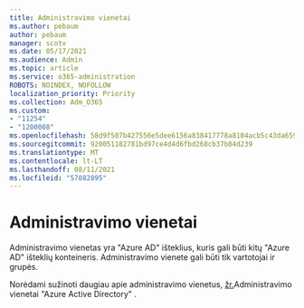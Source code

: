 ```yaml
---
title: Administravimo vienetai
ms.author: pebaum
author: pebaum
manager: scotv
ms.date: 05/17/2021
ms.audience: Admin
ms.topic: article
ms.service: o365-administration
ROBOTS: NOINDEX, NOFOLLOW
localization_priority: Priority
ms.collection: Adm_O365
ms.custom:
- "11254"
- "1200008"
ms.openlocfilehash: 58d9f507b427556e5dee6156a838417778a8104acb5c43da659749fb738bd6eb
ms.sourcegitcommit: 920051182781bd97ce4d4d6fbd268cb37b84d239
ms.translationtype: MT
ms.contentlocale: lt-LT
ms.lasthandoff: 08/11/2021
ms.locfileid: "57882895"
---
```

# <a name="administrative-units"></a>Administravimo vienetai

Administravimo vienetas yra "Azure AD" išteklius, kuris gali būti kitų "Azure AD" išteklių konteineris. Administravimo vienete gali būti tik vartotojai ir grupės.

Norėdami sužinoti daugiau apie administravimo vienetus, [žr.](https://docs.microsoft.com/azure/active-directory/roles/administrative-units)Administravimo vienetai "Azure Active Directory" .